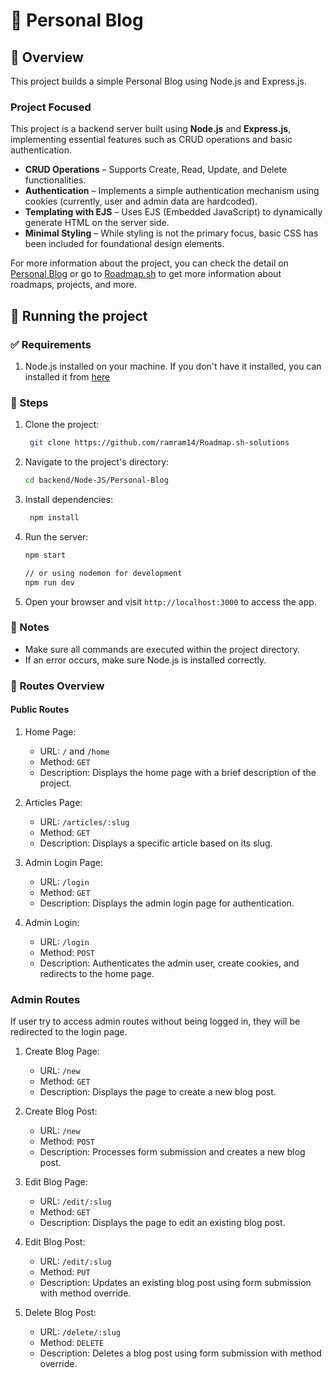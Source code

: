 # 📕 Personal Blog

## 📖 Overview

This project builds a simple Personal Blog using Node.js and Express.js.

### Project Focused

This project is a backend server built using **Node.js** and **Express.js**, implementing essential features such as CRUD operations and basic authentication.

* **CRUD Operations** – Supports Create, Read, Update, and Delete functionalities.
* **Authentication** – Implements a simple authentication mechanism using cookies (currently, user and admin data are hardcoded).
* **Templating with EJS** – Uses EJS (Embedded JavaScript) to dynamically generate HTML on the server side.
* **Minimal Styling** – While styling is not the primary focus, basic CSS has been included for foundational design elements.

For more information about the project, you can check the detail on [Personal Blog](https://roadmap.sh/projects/personal-blog) or go to [Roadmap.sh](https://roadmap.sh) to get more information about roadmaps, projects, and more.

## 🚀 Running the project

### ✅ Requirements

1. Node.js installed on your machine. If you don't have it installed, you can installed it from [here](https://nodejs.org/en/download)

### 📌 Steps

1. Clone the project:

   ```bash
    git clone https://github.com/ramram14/Roadmap.sh-solutions
    ```

2. Navigate to the project's directory:

   ```bash
   cd backend/Node-JS/Personal-Blog
   ```

3. Install dependencies:

   ```bash
    npm install
    ```

4. Run the server:

   ```bash
   npm start

   // or using nodemon for development
   npm run dev
   ```

5. Open your browser and visit `http://localhost:3000` to access the app.

### 📌 Notes

* Make sure all commands are executed within the project directory.
* If an error occurs, make sure Node.js is installed correctly.

### 📌 Routes Overview

#### Public Routes

1. Home Page:
   * URL: `/` and `/home`
   * Method: `GET`
   * Description: Displays the home page with a brief description of the project.

2. Articles Page:
   * URL: `/articles/:slug`
   * Method: `GET`
   * Description: Displays a specific article based on its slug.

3. Admin Login Page:
   * URL: `/login`
   * Method: `GET`
   * Description: Displays the admin login page for authentication.

4. Admin Login:
   * URL: `/login`
   * Method: `POST`
   * Description: Authenticates the admin user, create cookies, and redirects to the home page.
  
### Admin Routes

If user try to access admin routes without being logged in, they will be redirected to the login page.

1. Create Blog Page:
   * URL: `/new`
   * Method: `GET`
   * Description: Displays the page to create a new blog post.

2. Create Blog Post:
   * URL: `/new`
   * Method: `POST`
   * Description: Processes form submission and creates a new blog post.
  
3. Edit Blog Page:
   * URL: `/edit/:slug`
   * Method: `GET`
   * Description: Displays the page to edit an existing blog post.

4. Edit Blog Post:
   * URL: `/edit/:slug`
   * Method: `PUT`
   * Description: Updates an existing blog post using form submission with method override.

5. Delete Blog Post:
   * URL: `/delete/:slug`
   * Method: `DELETE`
   * Description: Deletes a blog post using form submission with method override.
